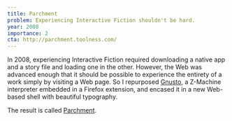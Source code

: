 ```yaml
---
title: Parchment
problem: Experiencing Interactive Fiction shouldn't be hard.
year: 2008
importance: 2
cta: http://parchment.toolness.com/
---
```


In 2008, experiencing Interactive Fiction required downloading a native app
and a story file and loading one in the other. However, the Web was advanced
enough that it should be possible to experience the entirety of a work simply
by visiting a Web page. So I repurposed [Gnusto][], a Z-Machine interpreter
embedded in a Firefox extension, and encased it in a new Web-based shell with 
beautiful typography.

The result is called [Parchment][].

[Gnusto]: https://blogs.gnome.org/tthurman/2008/07/07/parchment/
[Parchment]: http://www.toolness.com/wp/2008/06/introducing-parchment/
